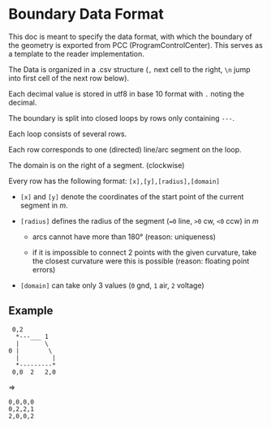 # Boundary Data Format

This doc is meant to specify the data format, with which the boundary of the geometry is exported from PCC (ProgramControlCenter). This serves as a template to the reader implementation.


The Data is organized in a .csv structure (`,` next cell to the right, `\n` jump into first cell of the next row below).

Each decimal value is stored in utf8 in base 10 format with `.` noting the decimal.

The boundary is split into closed loops by rows only containing `---`.

Each loop consists of several rows.

Each row corresponds to one (directed) line/arc segment on the loop.

The domain is on the right of a segment. (clockwise)

Every row has the following format: `[x],[y],[radius],[domain]`

- `[x]` and `[y]` denote the coordinates of the start point of the current segment in $m$.

- `[radius]` defines the radius of the segment (`=0` line, `>0` cw, `<0` ccw) in $m$

  - arcs cannot have more than 180° (reason: uniqueness)

  - if it is impossible to connect 2 points with the given curvature, take the closest curvature were this is possible (reason: floating point errors)

- `[domain]` can take only 3 values (`0` gnd, `1` air, `2` voltage)

## Example

```
 0,2
  *---___ 1
  |       \
0 |        \
  |         |
  *---------*
 0,0  2   2,0
```
=>
```
0,0,0,0
0,2,2,1
2,0,0,2
```
